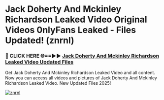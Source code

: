 # Jack Doherty And Mckinley Richardson Leaked Video Original Videos 0nlyFans Leaked - Files Updated! (znrnl)

<h3>🔴 CLICK HERE 🌐==►► <a href="https://tinyurl.com/2jnfzry5" rel="nofollow">Jack Doherty And Mckinley Richardson Leaked Video Updated Files</a></h3>

Get Jack Doherty And Mckinley Richardson Leaked Video and all content. Now you can access all videos and pictures of Jack Doherty And Mckinley Richardson Leaked Video. New Updated Files 2025!

[![znrnl](https://i.imgur.com/GyGTBgg.gif)](https://tinyurl.com/2jnfzry5)
